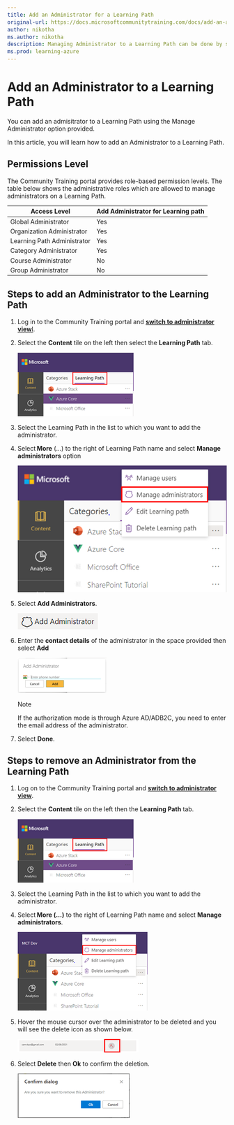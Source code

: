 ```yaml
---
title: Add an Administrator for a Learning Path
original-url: https://docs.microsoftcommunitytraining.com/docs/add-an-administrator-for-a-learning-path
author: nikotha
ms.author: nikotha
description: Managing Administrator to a Learning Path can be done by selecting a Learning Path which you have created and using the Manage Administrator option provided.
ms.prod: learning-azure
---
```


# Add an Administrator to a Learning Path

You can add an admisitrator to a Learning Path using the Manage Administrator option provided.

In this article, you will learn how to add an Administrator to a Learning Path.

## Permissions Level

The Community Training portal provides role-based permission levels. The table below shows the administrative roles which are allowed to manage administrators on a Learning Path.

| Access Level  | Add Administrator for Learning path |
| --- | --- |
| Global Administrator | Yes |
| Organization Administrator | Yes |
| Learning Path Administrator | Yes |
| Category Administrator | Yes|
| Course Administrator | No |
| Group Administrator | No |

## Steps to add an Administrator to the Learning Path

1. Log in to the Community Training portal and [**switch to administrator view**l](../../../get-started/step-by-step-configuration-guide.md#step-2--switch-to-administrator-view-of-the-portal).

1. Select the **Content** tile on the left then select the **Learning Path** tab.

    ![Learning Path from Content](../../../media/image%28388%29.png)

1. Select the Learning Path in the list to which you want to add the administrator.

1. Select **More** (…) to the right of Learning Path name and select **Manage administrators** option

    ![Click Manage administrators from More](../../../media/image%28429%29.png)

1. Select **Add Administrators**.

    ![Add Administrators](../../../media/image%28397%29.png)

1. Enter the **contact details** of the administrator in the space provided then select **Add**

    ![contact details fro admin](../../../media/image%28399%29.png)

    > [!NOTE]
    > If the authorization mode is through Azure AD/ADB2C, you need to enter the email address of the administrator.

1. Select **Done**.

## Steps to remove an Administrator from the Learning Path

1. Log on to the Community Training portal and [**switch to administrator view**](../../../get-started/step-by-step-configuration-guide.md#step-2--switch-to-administrator-view-of-the-portal).

1. Select the **Content** tile on the left then the **Learning Path** tab.

    ![Learning Path from Content](../../../media/image%28388%29.png)

1. Select the Learning Path in the list to which you want to add the administrator.

1. Select **More (…)** to the right of Learning Path name and select **Manage administrators**.

    ![Manage administrators from More](../../../media/image%28400%29.png)

1. Hover the mouse cursor over the administrator to be deleted and you will see the delete icon as shown below.

    ![Delete icon](../../../media/image%28401%29.png)

1. Select **Delete** then **Ok** to confirm the deletion.

    ![Delete & ok](../../../media/image%28402%29.png)
